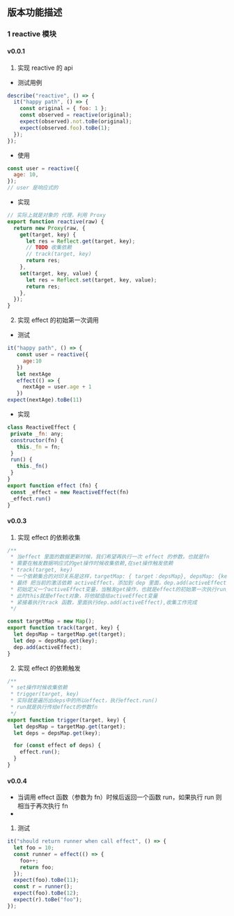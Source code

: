 ## 版本功能描述

### 1 reactive 模块

#### v0.0.1

1. 实现 reactive 的 api

- 测试用例

```js
describe("reactive", () => {
  it("happy path", () => {
    const original = { foo: 1 };
    const observed = reactive(original);
    expect(observed).not.toBe(original);
    expect(observed.foo).toBe(1);
  });
});
```

- 使用

```javascript
const user = reactive({
  age: 10,
});
// user 是响应式的
```

- 实现

```javascript
// 实际上就是对象的 代理，利用 Proxy
export function reactive(raw) {
  return new Proxy(raw, {
    get(target, key) {
      let res = Reflect.get(target, key);
      // TODO 收集依赖
      // track(target, key)
      return res;
    },
    set(target, key, value) {
      let res = Reflect.set(target, key, value);
      return res;
    },
  });
}
```

2. 实现 effect 的初始第一次调用

- 测试

```javascript
it("happy path", () => {
   const user = reactive({
     age:10
   })
   let nextAge
   effect(() => {
     nextAge = user.age + 1
   })
expect(nextAge).toBe(11)
```

- 实现

```javascript
class ReactiveEffect {
 private _fn: any;
 constructor(fn) {
   this._fn = fn;
 }
 run() {
   this._fn()
 }
}
export function effect (fn) {
 const _effect = new ReactiveEffect(fn)
 _effect.run()
}
```

#### v0.0.3

1. 实现 effect 的依赖收集

```javascript
/**
 * 当effect 里面的数据更新时候，我们希望再执行一次 effect 的参数，也就是fn
 * 需要在触发数据响应式的get操作时候收集依赖,在set操作触发依赖
 * track(target, key)
 * 一个依赖集合的对印关系是这样，targetMap: { target：depsMap}, depsMap: {key, dep}
 * 最终 把当前的激活依赖 activeEffect，添加到 dep 里面，dep.add(activeEffect)
 * 初始定义一个activeEffect变量，当触发get操作，也就是effect的初始第一次执行run方法时候，
 * 此时this就是effect对象，将他赋值给activeEffect变量
 * 紧接着执行track 函数，里面执行dep.add(activeEffect),收集工作完成
 */

const targetMap = new Map();
export function track(target, key) {
  let depsMap = targetMap.get(target);
  let dep = depsMap.get(key);
  dep.add(activeEffect);
}
```

2. 实现 effect 的依赖触发

```javascript
/**
 * set操作时候收集依赖
 * trigger(target, key)
 * 实际就是遍历出deps中的所以effect，执行effect.run()
 * run就是执行传给effect的参数fn
 */
export function trigger(target, key) {
  let depsMap = targetMap.get(target);
  let deps = depsMap.get(key);

  for (const effect of deps) {
    effect.run();
  }
}
```

#### v0.0.4

- 当调用 effect 函数（参数为 fn）时候后返回一个函数 run，如果执行 run 则相当于再次执行 fn
-

1. 测试

```javascript
it("should return runner when call effect", () => {
  let foo = 10;
  const runner = effect(() => {
    foo++;
    return foo;
  });
  expect(foo).toBe(11);
  const r = runner();
  expect(foo).toBe(12);
  expect(r).toBe("foo");
});
```
